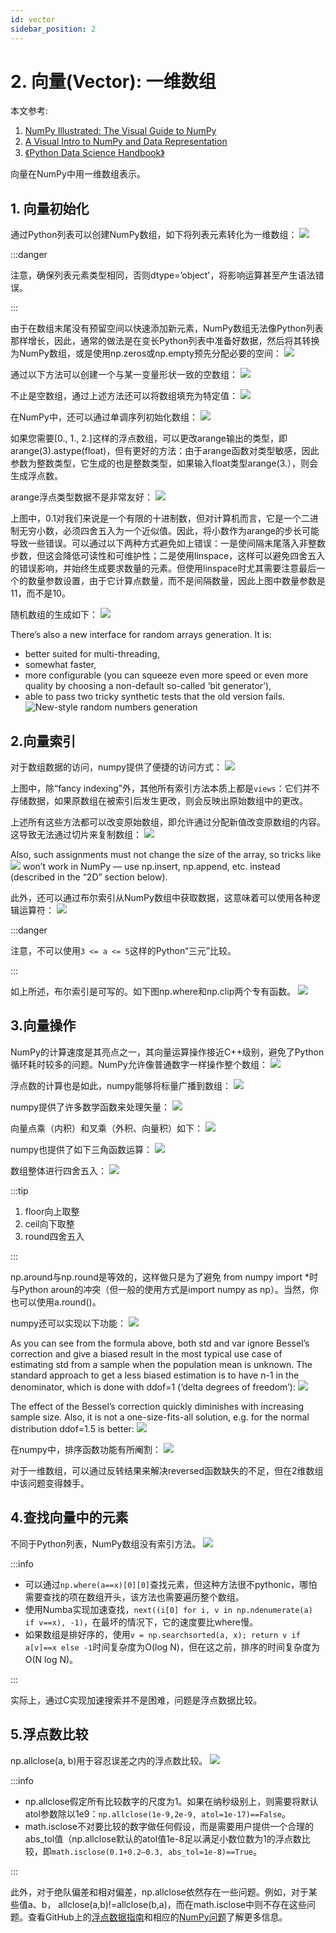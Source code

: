 ```yaml
---
id: vector
sidebar_position: 2
---
```


# 2. 向量(Vector): 一维数组

本文参考: 

1. [NumPy Illustrated: The Visual Guide to NumPy](https://betterprogramming.pub/numpy-illustrated-the-visual-guide-to-numpy-3b1d4976de1d)
2. [A Visual Intro to NumPy and Data Representation](https://jalammar.github.io/visual-numpy/)
3. [《Python Data Science Handbook》](https://www.oreilly.com/library/view/python-data-science/9781491912126/)

向量在NumPy中用一维数组表示。

## 1. 向量初始化

通过Python列表可以创建NumPy数组，如下将列表元素转化为一维数组：
![](./img/numpy-04.png)

:::danger

注意，确保列表元素类型相同，否则dtype=’object'，将影响运算甚至产生语法错误。

:::

由于在数组末尾没有预留空间以快速添加新元素，NumPy数组无法像Python列表那样增长，因此，通常的做法是在变长Python列表中准备好数据，然后将其转换为NumPy数组，或是使用np.zeros或np.empty预先分配必要的空间：
![](./img/numpy-05.png)

通过以下方法可以创建一个与某一变量形状一致的空数组：
![](./img/numpy-07.png)

不止是空数组，通过上述方法还可以将数组填充为特定值：
![](./img/numpy-08.png)

在NumPy中，还可以通过单调序列初始化数组：
![](./img/numpy-09.png)

如果您需要[0., 1., 2.]这样的浮点数组，可以更改arange输出的类型，即arange(3).astype(float)，但有更好的方法：由于arange函数对类型敏感，因此参数为整数类型，它生成的也是整数类型，如果输入float类型arange(3.），则会生成浮点数。

arange浮点类型数据不是非常友好：
![](./img/numpy-10.png)

上图中，0.1对我们来说是一个有限的十进制数，但对计算机而言，它是一个二进制无穷小数，必须四舍五入为一个近似值。因此，将小数作为arange的步长可能导致一些错误。可以通过以下两种方式避免如上错误：一是使间隔末尾落入非整数步数，但这会降低可读性和可维护性；二是使用linspace，这样可以避免四舍五入的错误影响，并始终生成要求数量的元素。但使用linspace时尤其需要注意最后一个的数量参数设置，由于它计算点数量，而不是间隔数量，因此上图中数量参数是11，而不是10。

随机数组的生成如下：
![](./img/numpy-11.png)


There’s also a new interface for random arrays generation. It is:
- better suited for multi-threading,
- somewhat faster,
- more configurable (you can squeeze even more speed or even more quality by choosing a non-default so-called ‘bit generator’),
- able to pass two tricky synthetic tests that the old version fails.
![New-style random numbers generation](./img/numpy-12.png)

## 2.向量索引

对于数组数据的访问，numpy提供了便捷的访问方式：
![](./img/numpy-13.png)

上图中，除“fancy indexing”外，其他所有索引方法本质上都是`views`：它们并不存储数据，如果原数组在被索引后发生更改，则会反映出原始数组中的更改。

上述所有这些方法都可以改变原始数组，即允许通过分配新值改变原数组的内容。这导致无法通过切片来复制数组：
![](./img/numpy-14.png)

Also, such assignments must not change the size of the array, so tricks like
![](./img/numpy-15.png)
won’t work in NumPy — use np.insert, np.append, etc. instead (described in the “2D” section below).

此外，还可以通过布尔索引从NumPy数组中获取数据，这意味着可以使用各种逻辑运算符：
![](./img/numpy-16.png)

:::danger  

注意，不可以使用`3 <= a <= 5`这样的Python“三元”比较。

:::

如上所述，布尔索引是可写的。如下图np.where和np.clip两个专有函数。
![](./img/numpy-17.png)

## 3.向量操作
NumPy的计算速度是其亮点之一，其向量运算操作接近C++级别，避免了Python循环耗时较多的问题。NumPy允许像普通数字一样操作整个数组：
![](./img/numpy-18.png)

浮点数的计算也是如此，numpy能够将标量广播到数组：
![](./img/numpy-19.png)

numpy提供了许多数学函数来处理矢量：
![](./img/numpy-20.png)

向量点乘（内积）和叉乘（外积、向量积）如下：
![](./img/numpy-21.png)

numpy也提供了如下三角函数运算：
![](./img/numpy-22.png)

数组整体进行四舍五入：
![](./img/numpy-23.png)

:::tip

1. floor向上取整 
2. ceil向下取整
3. round四舍五入

:::

np.around与np.round是等效的，这样做只是为了避免 from numpy import *时与Python  aroun的冲突（但一般的使用方式是import numpy as np）。当然，你也可以使用a.round()。

numpy还可以实现以下功能：
![](./img/numpy-24.png)

As you can see from the formula above, both std and var ignore Bessel’s correction and give a biased result in the most typical use case of estimating std from a sample when the population mean is unknown. The standard approach to get a less biased estimation is to have n-1 in the denominator, which is done with ddof=1 (‘delta degrees of freedom’):
![](./img/numpy-25.png)

The effect of the Bessel’s correction quickly diminishes with increasing sample size. Also, it is not a one-size-fits-all solution, e.g. for the normal distribution ddof=1.5 is better:
![](./img/numpy-26.png)

在numpy中，排序函数功能有所阉割：
![](./img/numpy-27.png)

对于一维数组，可以通过反转结果来解决reversed函数缺失的不足，但在2维数组中该问题变得棘手。

## 4.查找向量中的元素

不同于Python列表，NumPy数组没有索引方法。
![](./img/numpy-28.png)

:::info

- 可以通过`np.where(a==x)[0][0]`查找元素，但这种方法很不pythonic，哪怕需要查找的项在数组开头，该方法也需要遍历整个数组。
- 使用Numba实现加速查找，`next((i[0] for i, v in np.ndenumerate(a) if v==x), -1)`，在最坏的情况下，它的速度要比where慢。
- 如果数组是排好序的，使用`v = np.searchsorted(a, x); return v if a[v]==x else -1`时间复杂度为O(log N)，但在这之前，排序的时间复杂度为O(N log N)。

:::  

实际上，通过C实现加速搜索并不是困难，问题是浮点数据比较。

## 5.浮点数比较

np.allclose(a, b)用于容忍误差之内的浮点数比较。
![](./img/numpy-29.png)

:::info

- np.allclose假定所有比较数字的尺度为1。如果在纳秒级别上，则需要将默认atol参数除以1e9：`np.allclose(1e-9,2e-9, atol=1e-17)==False`。
- math.isclose不对要比较的数字做任何假设，而是需要用户提供一个合理的abs_tol值（np.allclose默认的atol值1e-8足以满足小数位数为1的浮点数比较，即`math.isclose(0.1+0.2–0.3, abs_tol=1e-8)==True`。

:::  

此外，对于绝队偏差和相对偏差，np.allclose依然存在一些问题。例如，对于某些值a、b， allclose(a,b)!=allclose(b,a)，而在math.isclose中则不存在这些问题。查看GitHub上的[浮点数据指南](https://floating-point-gui.de/errors/comparison/)和相应的[NumPy问题](https://github.com/numpy/numpy/issues/10161)了解更多信息。
